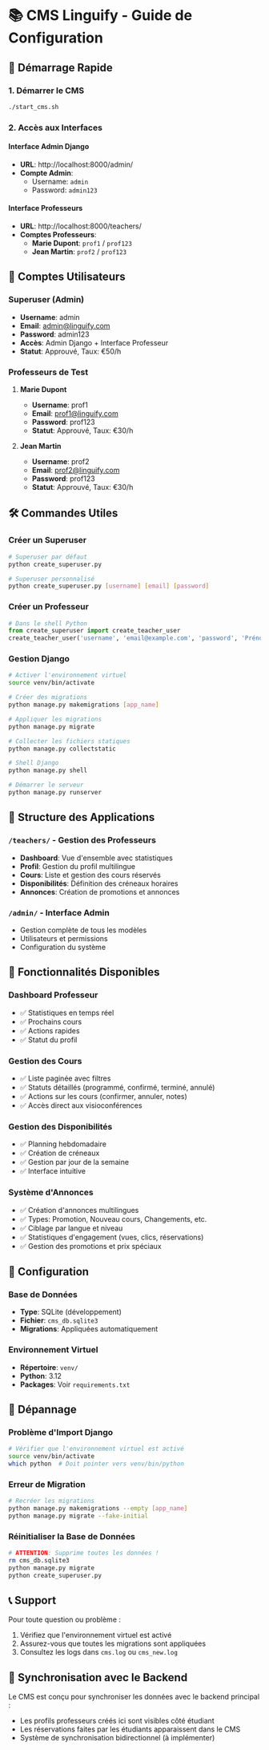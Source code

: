 # 📚 CMS Linguify - Guide de Configuration

## 🚀 Démarrage Rapide

### 1. Démarrer le CMS
```bash
./start_cms.sh
```

### 2. Accès aux Interfaces

#### Interface Admin Django
- **URL**: http://localhost:8000/admin/
- **Compte Admin**:
  - Username: `admin`
  - Password: `admin123`

#### Interface Professeurs
- **URL**: http://localhost:8000/teachers/
- **Comptes Professeurs**:
  - **Marie Dupont**: `prof1` / `prof123`
  - **Jean Martin**: `prof2` / `prof123`

## 👥 Comptes Utilisateurs

### Superuser (Admin)
- **Username**: admin
- **Email**: admin@linguify.com
- **Password**: admin123
- **Accès**: Admin Django + Interface Professeur
- **Statut**: Approuvé, Taux: €50/h

### Professeurs de Test
1. **Marie Dupont**
   - **Username**: prof1
   - **Email**: prof1@linguify.com
   - **Password**: prof123
   - **Statut**: Approuvé, Taux: €30/h

2. **Jean Martin**
   - **Username**: prof2
   - **Email**: prof2@linguify.com
   - **Password**: prof123
   - **Statut**: Approuvé, Taux: €30/h

## 🛠️ Commandes Utiles

### Créer un Superuser
```bash
# Superuser par défaut
python create_superuser.py

# Superuser personnalisé
python create_superuser.py [username] [email] [password]
```

### Créer un Professeur
```python
# Dans le shell Python
from create_superuser import create_teacher_user
create_teacher_user('username', 'email@example.com', 'password', 'Prénom', 'Nom')
```

### Gestion Django
```bash
# Activer l'environnement virtuel
source venv/bin/activate

# Créer des migrations
python manage.py makemigrations [app_name]

# Appliquer les migrations
python manage.py migrate

# Collecter les fichiers statiques
python manage.py collectstatic

# Shell Django
python manage.py shell

# Démarrer le serveur
python manage.py runserver
```

## 📁 Structure des Applications

### `/teachers/` - Gestion des Professeurs
- **Dashboard**: Vue d'ensemble avec statistiques
- **Profil**: Gestion du profil multilingue
- **Cours**: Liste et gestion des cours réservés
- **Disponibilités**: Définition des créneaux horaires
- **Annonces**: Création de promotions et annonces

### `/admin/` - Interface Admin
- Gestion complète de tous les modèles
- Utilisateurs et permissions
- Configuration du système

## 🎯 Fonctionnalités Disponibles

### Dashboard Professeur
- ✅ Statistiques en temps réel
- ✅ Prochains cours
- ✅ Actions rapides
- ✅ Statut du profil

### Gestion des Cours
- ✅ Liste paginée avec filtres
- ✅ Statuts détaillés (programmé, confirmé, terminé, annulé)
- ✅ Actions sur les cours (confirmer, annuler, notes)
- ✅ Accès direct aux visioconférences

### Gestion des Disponibilités
- ✅ Planning hebdomadaire
- ✅ Création de créneaux
- ✅ Gestion par jour de la semaine
- ✅ Interface intuitive

### Système d'Annonces
- ✅ Création d'annonces multilingues
- ✅ Types: Promotion, Nouveau cours, Changements, etc.
- ✅ Ciblage par langue et niveau
- ✅ Statistiques d'engagement (vues, clics, réservations)
- ✅ Gestion des promotions et prix spéciaux

## 🔧 Configuration

### Base de Données
- **Type**: SQLite (développement)
- **Fichier**: `cms_db.sqlite3`
- **Migrations**: Appliquées automatiquement

### Environnement Virtuel
- **Répertoire**: `venv/`
- **Python**: 3.12
- **Packages**: Voir `requirements.txt`

## 🐛 Dépannage

### Problème d'Import Django
```bash
# Vérifier que l'environnement virtuel est activé
source venv/bin/activate
which python  # Doit pointer vers venv/bin/python
```

### Erreur de Migration
```bash
# Recréer les migrations
python manage.py makemigrations --empty [app_name]
python manage.py migrate --fake-initial
```

### Réinitialiser la Base de Données
```bash
# ATTENTION: Supprime toutes les données !
rm cms_db.sqlite3
python manage.py migrate
python create_superuser.py
```

## 📞 Support

Pour toute question ou problème :
1. Vérifiez que l'environnement virtuel est activé
2. Assurez-vous que toutes les migrations sont appliquées
3. Consultez les logs dans `cms.log` ou `cms_new.log`

## 🔄 Synchronisation avec le Backend

Le CMS est conçu pour synchroniser les données avec le backend principal :
- Les profils professeurs créés ici sont visibles côté étudiant
- Les réservations faites par les étudiants apparaissent dans le CMS
- Système de synchronisation bidirectionnel (à implémenter)